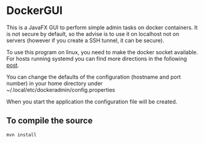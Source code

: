 # DockerGUI

This is a JavaFX GUI to perform simple admin tasks on docker containers.
It is not secure by default, so the advise is to use it on localhost not on servers (however if you create a SSH tunnel, it can be secure).

To use this program on linux, you need to make the docker socket available. For hosts running systemd you can find more directions in the following [post](http://www.campalus.com/enable-remote-tcp-connections-to-docker-host-running-ubuntu-15-04/).

You can change the defaults of the configuration (hostname and port number) in your home directory under ~/.local/etc/dockeradmin/config.properties

When you start the application the configuration file will be created.  

 ## To compile the source
 ```bash
 mvn install
 ```
